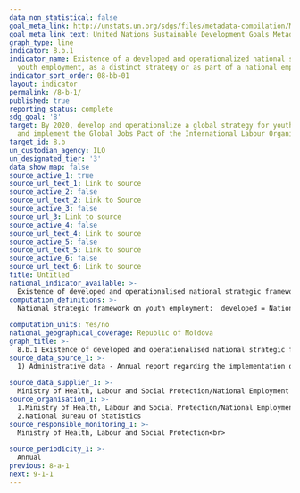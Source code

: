 ```yaml
---
data_non_statistical: false
goal_meta_link: http://unstats.un.org/sdgs/files/metadata-compilation/Metadata-Goal-8.pdf
goal_meta_link_text: United Nations Sustainable Development Goals Metadata (pdf 525kB)
graph_type: line
indicator: 8.b.1
indicator_name: Existence of a developed and operationalized national strategy for
  youth employment, as a distinct strategy or as part of a national employment strategy
indicator_sort_order: 08-bb-01
layout: indicator
permalink: /8-b-1/
published: true
reporting_status: complete
sdg_goal: '8'
target: By 2020, develop and operationalize a global strategy for youth employment
  and implement the Global Jobs Pact of the International Labour Organization
target_id: 8.b
un_custodian_agency: ILO
un_designated_tier: '3'
data_show_map: false
source_active_1: true
source_url_text_1: Link to source
source_active_2: false
source_url_text_2: Link to Source
source_active_3: false
source_url_3: Link to source
source_active_4: false
source_url_text_4: Link to source
source_active_5: false
source_url_text_5: Link to source
source_active_6: false
source_url_text_6: Link to source
title: Untitled
national_indicator_available: >-
  Existence of developed and operationalised national strategic framework on youth employment
computation_definitions: >-
  National strategic framework on youth employment:  developed = National Employment Strategy, officially approved via Government Decision, which includes a set of actions on youth employment with a set timeline; youth represent a category of vulnerable groups needing support on the labour market; operationalised = there is evidence regarding the implementation of the document (Annual Action Plan, Report on implementation of the Annual Action Plan, etc.)<br> 
  
computation_units: Yes/no
national_geographical_coverage: Republic of Moldova
graph_title: >-
  8.b.1 Existence of developed and operationalised national strategic framework on youth employment
source_data_source_1: >-
  1) Administrative data - Annual report regarding the implementation of the Action Plans SNOFM<br> 
  
source_data_supplier_1: >-
  Ministry of Health, Labour and Social Protection/National Employment Agency
source_organisation_1: >-
  1.Ministry of Health, Labour and Social Protection/National Employment Agency<br> 
  2.National Bureau of Statistics
source_responsible_monitoring_1: >-
  Ministry of Health, Labour and Social Protection<br> 
  
source_periodicity_1: >-
  Annual
previous: 8-a-1
next: 9-1-1
---
```

